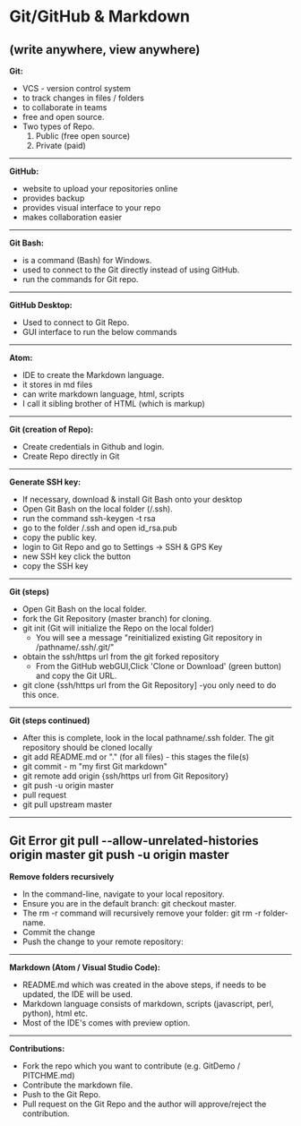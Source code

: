 # Git/GitHub & Markdown
(write anywhere, view anywhere)
---
**Git:**
   - VCS - version control system
   - to track changes in files / folders
   - to collaborate in teams
   - free and open source.
   - Two types of Repo.<BR>
     1) Public (free open source)<BR>
     2) Private (paid)
---
**GitHub:**
  - website to upload your repositories online
  - provides backup
  - provides visual interface to your repo
  - makes collaboration easier
---
**Git Bash:**

  - is a command (Bash) for Windows.
  - used to connect to the Git directly instead of using GitHub.
  - run the commands for Git repo.
---
**GitHub Desktop:**
  - Used to connect to Git Repo.
  - GUI interface to run the below commands
---
**Atom:**
 - IDE to create the Markdown language.
 - it stores in md files
 - can write markdown language, html, scripts
 - I call it sibling brother of HTML (which is markup)
---
**Git (creation of Repo):**
 - Create credentials in Github and login.
 - Create Repo directly in Git
---
**Generate SSH key:**
- If necessary, download & install Git Bash onto your desktop
- Open Git Bash on the local folder (/.ssh).
- run the command ssh-keygen -t rsa
- go to the folder /.ssh and open id_rsa.pub
- copy the public key.
- login to Git Repo and go to Settings -> SSH & GPS Key
- new SSH key click the button
- copy the SSH key
---
**Git (steps)**
 - Open Git Bash on the local folder.
 - fork the Git Repository (master branch) for cloning.
 - git init (Git will initialize the Repo on the local folder)
      - You will see a message "reinitialized existing Git repository in /pathname/.ssh/.git/"
 - obtain the ssh/https url from the git forked repository 
      - From the GitHub webGUI,Click 'Clone or Download' (green button) and copy the Git URL.
 - git clone {ssh/https url from the Git Repository] -you only need to do this once.
---
 **Git (steps continued)**
 - After this is complete, look in the local pathname/.ssh folder. The git repository should be cloned locally 
 - git add README.md or "." (for all files) - this stages the file(s)
 - git commit - m "my first Git markdown"
 - git remote add origin {ssh/https url from Git Repository}
 - git push -u origin master
 -  pull request
 - git pull upstream master
---
**Git Error**
git pull --allow-unrelated-histories origin master
git push -u origin master
---
**Remove folders recursively**
- In the command-line, navigate to your local repository.
- Ensure you are in the default branch: git checkout master.
- The rm -r command will recursively remove your folder: git rm -r folder-name.
- Commit the change
- Push the change to your remote repository:
---
**Markdown (Atom / Visual Studio Code):**
- README.md which was created in the above steps, if needs to be updated, the IDE will be used.
- Markdown language consists of markdown, scripts (javascript, perl, python), html etc.
- Most of the IDE's comes with preview option.
---
**Contributions:**
- Fork the repo which you want to contribute (e.g. GitDemo / PITCHME.md)
- Contribute the markdown file.
- Push to the Git Repo.
- Pull request on the Git Repo and the author will approve/reject the contribution.

